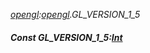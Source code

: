 _[opengl](../../modules/opengl/opengl-module.md):[opengl](../../modules/opengl/opengl-module.md).GL\_VERSION\_1\_5_
##### Const GL\_VERSION\_1\_5:[Int](../../modules/wonkey/wonkey-types-int.md)
